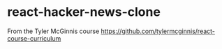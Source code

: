 # react-hacker-news-clone
From the Tyler McGinnis course https://github.com/tylermcginnis/react-course-curriculum
